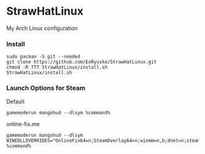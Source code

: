 # StrawHatLinux
My Arch Linux configuration
### Install
```
sudo pacman -S git --needed
git clone https://github.com/ExRyuske/StrawHatLinux.git
chmod -R 777 StrawHatLinux/install.sh
StrawHatLinux/install.sh
```
### Launch Options for Steam
Default
```
gamemoderun mangohud --dlsym %command%
```
online-fix.me
```
gamemoderun mangohud --dlsym WINEDLLOVERRIDES="OnlineFix64=n;SteamOverlay64=n;winmm=n,b;dnet=n;steam_api64=n" %command%
```
